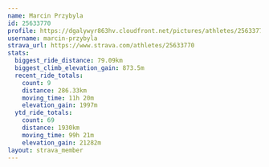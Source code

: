 ```yaml
---
name: Marcin Przybyla
id: 25633770
profile: https://dgalywyr863hv.cloudfront.net/pictures/athletes/25633770/12947173/2/large.jpg
username: marcin-przybyla
strava_url: https://www.strava.com/athletes/25633770
stats:
  biggest_ride_distance: 79.09km
  biggest_climb_elevation_gain: 873.5m
  recent_ride_totals:
    count: 9
    distance: 286.33km
    moving_time: 11h 20m
    elevation_gain: 1997m
  ytd_ride_totals:
    count: 69
    distance: 1930km
    moving_time: 99h 21m
    elevation_gain: 21282m
layout: strava_member
--- 
```

